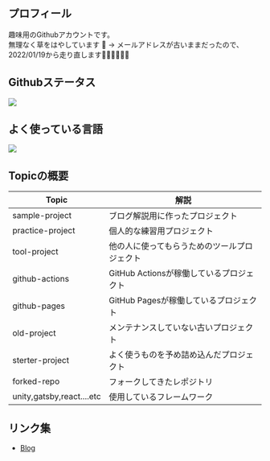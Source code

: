 ## プロフィール
趣味用のGithubアカウントです。  
無理なく草をはやしています 🌱
-> メールアドレスが古いままだったので、2022/01/19から走り直します🏃‍♂️🏃‍♂️🏃‍♂️

## Githubステータス
<a href="https://github.com/anuraghazra/github-readme-stats">
  <img src="https://github-readme-stats.vercel.app/api?username=went5&count_private=true&show_icons=true" />
</a>

## よく使っている言語
<a href="https://github.com/anuraghazra/github-readme-stats">
    <img  src="https://github-readme-stats.vercel.app/api/top-langs/?username=went5&layout=compact&hide=ASP,shaderlab,tex&langs_count=8" />
</a><br>

## Topicの概要
| Topic                     | 解説                                     | 
| ------------------------- | ---------------------------------------- | 
| sample-project            | ブログ解説用に作ったプロジェクト         | 
| practice-project          | 個人的な練習用プロジェクト               | 
| tool-project              | 他の人に使ってもらうためのツールプロジェクト   | 
| github-actions   | GitHub Actionsが稼働しているプロジェクト | 
| github-pages   | GitHub Pagesが稼働しているプロジェクト | 
| old-project               | メンテナンスしていない古いプロジェクト   | 
| sterter-project           | よく使うものを予め詰め込んだプロジェクト | 
| forked-repo               | フォークしてきたレポジトリ               | 
| unity,gatsby,react....etc | 使用しているフレームワーク               | 

## リンク集
- [Blog](https://game-enginner-writes.netlify.app)
